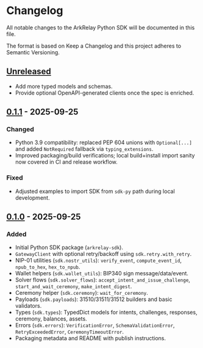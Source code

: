 # Changelog

All notable changes to the ArkRelay Python SDK will be documented in this file.

The format is based on Keep a Changelog and this project adheres to Semantic Versioning.

## [Unreleased]
- Add more typed models and schemas.
- Provide optional OpenAPI-generated clients once the spec is enriched.

## [0.1.1] - 2025-09-25
### Changed
- Python 3.9 compatibility: replaced PEP 604 unions with `Optional[...]` and added `NotRequired` fallback via `typing_extensions`.
- Improved packaging/build verifications; local build+install import sanity now covered in CI and release workflow.

### Fixed
- Adjusted examples to import SDK from `sdk-py` path during local development.

## [0.1.0] - 2025-09-25
### Added
- Initial Python SDK package (`arkrelay-sdk`).
- `GatewayClient` with optional retry/backoff using `sdk.retry.with_retry`.
- NIP-01 utilities (`sdk.nostr_utils`): `verify_event`, `compute_event_id`, `npub_to_hex`, `hex_to_npub`.
- Wallet helpers (`sdk.wallet_utils`): BIP340 sign message/data/event.
- Solver flows (`sdk.solver_flows`): `accept_intent_and_issue_challenge`, `start_and_wait_ceremony`, `make_intent_digest`.
- Ceremony helper (`sdk.ceremony`): `wait_for_ceremony`.
- Payloads (`sdk.payloads`): 31510/31511/31512 builders and basic validators.
- Types (`sdk.types`): TypedDict models for intents, challenges, responses, ceremony, balances, assets.
- Errors (`sdk.errors`): `VerificationError`, `SchemaValidationError`, `RetryExceededError`, `CeremonyTimeoutError`.
- Packaging metadata and README with publish instructions.

[Unreleased]: https://github.com/afeezaziz/arkrelay-gateway/compare/sdk-py-v0.1.1...HEAD
[0.1.1]: https://github.com/afeezaziz/arkrelay-gateway/compare/sdk-py-v0.1.0...sdk-py-v0.1.1
[0.1.0]: https://github.com/afeezaziz/arkrelay-gateway/releases/tag/sdk-py-v0.1.0
